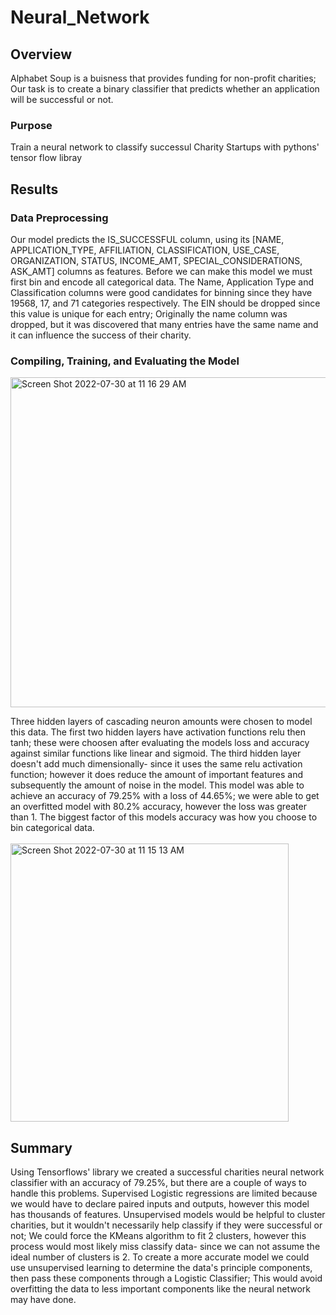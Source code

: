 # Neural_Network
## Overview
Alphabet Soup is a buisness that provides funding for non-profit charities; Our task is to create a binary classifier that predicts whether an application will be successful or not.

### Purpose
Train a neural network to classify successul Charity Startups with pythons' tensor flow libray

## Results
### Data Preprocessing
Our model predicts the IS_SUCCESSFUL column, using its [NAME,	APPLICATION_TYPE,	AFFILIATION,	CLASSIFICATION,	USE_CASE,	ORGANIZATION,	STATUS,	INCOME_AMT,	SPECIAL_CONSIDERATIONS,	ASK_AMT] columns as features. Before we can make this model we must first bin and encode all categorical data. The Name, Application Type and Classification columns were good candidates for binning since they have 19568, 17, and 71 categories respectively. The EIN should be dropped since this value is unique for each entry; Originally the name column was dropped, but it was discovered that many entries have the same name and it can influence the success of their charity. 

### Compiling, Training, and Evaluating the Model

<img width="528" alt="Screen Shot 2022-07-30 at 11 16 29 AM" src="https://user-images.githubusercontent.com/79609464/181934503-6f764f92-1046-4368-a187-248b862439c2.png"><br/>

Three hidden layers of cascading neuron amounts were chosen to model this data. The first two hidden layers have activation functions relu then tanh; these were choosen after evaluating the models loss and accuracy against similar functions like linear and sigmoid. The third hidden layer doesn't add much dimensionally- since it uses the same relu activation function; however it does reduce the amount of important features and subsequently the amount of noise in the model. This model was able to achieve an accuracy of 79.25% with a loss of 44.65%; we were able to get an overfitted model with 80.2% accuracy, however the loss was greater than 1. The biggest factor of this models accuracy was how you choose to bin categorical data.<br /><br/>
<img width="445" alt="Screen Shot 2022-07-30 at 11 15 13 AM" src="https://user-images.githubusercontent.com/79609464/181934465-58879c40-73f8-467d-91b3-8b9d9261bc16.png">

## Summary
Using Tensorflows' library we created a successful charities neural network classifier with an accuracy of 79.25%, but there are a couple of ways to handle this problems. Supervised Logistic regressions are limited because we would have to declare paired inputs and outputs, however this model has thousands of features. Unsupervised models would be helpful to cluster charities, but it wouldn't necessarily help classify if they were successful or not; We could force the KMeans algorithm to fit 2 clusters, however this process would most likely miss classify data- since we can not assume the ideal number of clusters is 2. To create a more accurate model we could use unsupervised learning to determine the data's principle components, then pass these components through a Logistic Classifier; This would avoid overfitting the data to less important components like the neural network may have done. 
